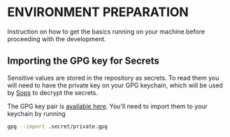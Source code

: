 # ENVIRONMENT PREPARATION

Instruction on how to get the basics running on your machine before proceeding
with the development.

## Importing the GPG key for Secrets

Sensitive values are stored in the repository as secrets. To read them you will
need to have the private key on your GPG keychain, which will be used by
[Sops](https://github.com/mozilla/sops/) to decrypt the secrets.

The GPG key pair is [available here](https://github.com/freeletics/techops-challenge/tree/master/.secret).
You'll need to import them to your keychain by running

```bash
gpg --import .secret/private.gpg
```
